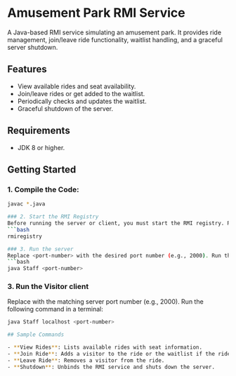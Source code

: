 # Amusement Park RMI Service

A Java-based RMI service simulating an amusement park. It provides ride management, join/leave ride functionality, waitlist handling, and a graceful server shutdown.

## Features
- View available rides and seat availability.
- Join/leave rides or get added to the waitlist.
- Periodically checks and updates the waitlist.
- Graceful shutdown of the server.

## Requirements
- JDK 8 or higher.

## Getting Started

### 1. Compile the Code:
```bash
javac *.java

### 2. Start the RMI Registry
Before running the server or client, you must start the RMI registry. Run the following command in a terminal:
```bash
rmiregistry

### 3. Run the server
Replace <port-number> with the desired port number (e.g., 2000). Run the following command in a terminal:
```bash
java Staff <port-number>
```

### 3. Run the Visitor client
Replace <port-number> with the matching server port number (e.g., 2000). Run the following command in a terminal:
```bash
java Staff localhost <port-number>

## Sample Commands

- **View Rides**: Lists available rides with seat information.
- **Join Ride**: Adds a visitor to the ride or the waitlist if the ride is full.
- **Leave Ride**: Removes a visitor from the ride.
- **Shutdown**: Unbinds the RMI service and shuts down the server.



